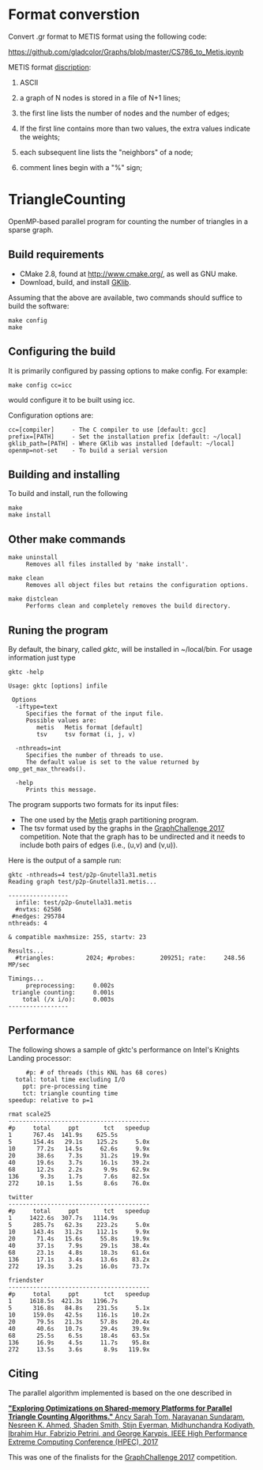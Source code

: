 # Format converstion
Convert .gr format to METIS format using the following code:

https://github.com/gladcolor/Graphs/blob/master/CS786_to_Metis.ipynb

METIS format [discription](https://people.sc.fsu.edu/~jburkardt/data/metis_graph/metis_graph.html):

1. ASCII

2. a graph of N nodes is stored in a file of N+1 lines;

3. the first line lists the number of nodes and the number of edges;

4. If the first line contains more than two values, the extra values indicate the weights;

5. each subsequent line lists the "neighbors" of a node;

6. comment lines begin with a "%" sign;

# TriangleCounting
OpenMP-based parallel program for counting the number of triangles in a sparse graph.


## Build requirements
 - CMake 2.8, found at http://www.cmake.org/, as well as GNU make. 
 - Download, build, and install [GKlib](https://github.com/KarypisLab/GKlib).

Assuming that the above are available, two commands should suffice to 
build the software:
```
make config 
make
```

## Configuring the build
It is primarily configured by passing options to make config. For example:
```
make config cc=icc
```

would configure it to be built using icc.

Configuration options are:
```
cc=[compiler]     - The C compiler to use [default: gcc]
prefix=[PATH]     - Set the installation prefix [default: ~/local]
gklib_path=[PATH] - Where GKlib was installed [default: ~/local]
openmp=not-set    - To build a serial version
```

## Building and installing
To build and install, run the following
```
make
make install
```

## Other make commands
    make uninstall 
         Removes all files installed by 'make install'.
   
    make clean 
         Removes all object files but retains the configuration options.
   
    make distclean 
         Performs clean and completely removes the build directory.


## Runing the program 
By default, the binary, called _gktc_, will be installed in ~/local/bin.
For usage information just type
```
gktc -help

Usage: gktc [options] infile

 Options
  -iftype=text
     Specifies the format of the input file.
     Possible values are:
        metis   Metis format [default]
        tsv     tsv format (i, j, v)

  -nthreads=int
     Specifies the number of threads to use.
     The default value is set to the value returned by omp_get_max_threads().

  -help
     Prints this message.
```

The program supports two formats for its input files: 
- The one used by the [Metis](http://www.cs.umn.edu/~metis) graph 
  partitioning program.
- The tsv format used by the graphs in the 
  [GraphChallenge 2017](http://graphchallenge.mit.edu/) competition.
Note that the graph has to be undirected and it needs to include both pairs of
edges (i.e., (u,v) and (v,u)).

Here is the output of a sample run:
```
gktc -nthreads=4 test/p2p-Gnutella31.metis
Reading graph test/p2p-Gnutella31.metis...

-----------------
  infile: test/p2p-Gnutella31.metis
  #nvtxs: 62586
 #nedges: 295784
nthreads: 4

& compatible maxhmsize: 255, startv: 23

Results...
  #triangles:         2024; #probes:       209251; rate:     248.56 MP/sec

Timings...
     preprocessing:     0.002s
 triangle counting:     0.001s
    total (/x i/o):     0.003s
-----------------
```


## Performance 
The following shows a sample of gktc's performance on Intel's Knights Landing
processor:

```
     #p: # of threads (this KNL has 68 cores)
  total: total time excluding I/O
    ppt: pre-processing time
    tct: triangle counting time
speedup: relative to p=1

rmat scale25 
----------------------------------------
#p     total     ppt       tct   speedup 
1      767.4s  141.9s    625.5s   
5      154.4s   29.1s    125.2s     5.0x 
10      77.2s   14.5s     62.6s     9.9x
20      38.6s    7.3s     31.2s    19.9x
40      19.6s    3.7s     16.1s    39.2x
68      12.2s    2.2s      9.9s    62.9x
136      9.3s    1.7s      7.6s    82.5x
272     10.1s    1.5s      8.6s    76.0x

twitter 
----------------------------------------
#p     total     ppt       tct   speedup    
1     1422.6s  307.7s   1114.9s  
5      285.7s   62.3s    223.2s     5.0x 
10     143.4s   31.2s    112.1s     9.9x 
20      71.4s   15.6s     55.8s    19.9x 
40      37.1s    7.9s     29.1s    38.4x 
68      23.1s    4.8s     18.3s    61.6x 
136     17.1s    3.4s     13.6s    83.2x 
272     19.3s    3.2s     16.0s    73.7x 

friendster 
----------------------------------------
#p     total     ppt       tct   speedup  
1     1618.5s  421.3s   1196.7s   
5      316.8s   84.8s    231.5s     5.1x  
10     159.0s   42.5s    116.1s    10.2x 
20      79.5s   21.3s     57.8s    20.4x
40      40.6s   10.7s     29.4s    39.9x 
68      25.5s    6.5s     18.4s    63.5x 
136     16.9s    4.5s     11.7s    95.8x 
272     13.5s    3.6s      8.9s   119.9x 
```

## Citing 
The parallel algorithm implemented is based on the one described in

[__"Exploring Optimizations on Shared-memory Platforms for Parallel Triangle Counting
Algorithms."__ Ancy Sarah Tom, Narayanan Sundaram, Nesreen K. Ahmed, Shaden Smith, 
Stijn Eyerman, Midhunchandra Kodiyath, Ibrahim Hur, Fabrizio Petrini, and George
Karypis. IEEE High Performance Extreme Computing Conference (HPEC),
2017](http://glaros.dtc.umn.edu/gkhome/node/1214)

This was one of the finalists for the [GraphChallenge
2017](http://graphchallenge.mit.edu/) competition.

